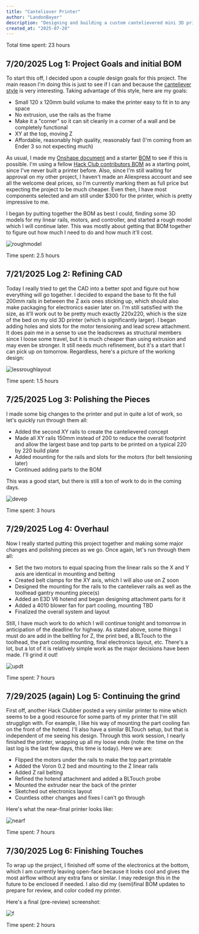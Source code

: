 ```yaml
---
title: "Canteliever Printer"
author: "LandonBayer"
description: "Designing and building a custom cantelievered mini 3D printer"
created_at: "2025-07-20"
---
```

Total time spent: 23 hours

## **7/20/2025 Log 1: Project Goals and initial BOM**

To start this off, I decided upon a couple design goals for this project. The main reason I'm doing this is just to see if I can and because the [canteliever style](https://www.youtube.com/shorts/Ux0-xS0A1uI) is very interesting. Taking advantage of this style, here are my goals:

- Small 120 x 120mm build volume to make the printer easy to fit in to any space
- No extrusion, use the rails as the frame
- Make it a "corner" so it can sit cleanly in a corner of a wall and be completely functional
- XY at the top, moving Z 
- Affordable, reasonably high quality, reasonably fast (I'm coming from an Ender 3 so not expecting much)

As usual, I made my [Onshape document](https://cad.onshape.com/documents/23b4e50d6c05fcb813eea4aa/w/7fe1f2bc9a8fa9069679c050/e/448736e2902a950e6c5dd058?renderMode=0&uiState=687e405897e37c02a58bec0e) and a starter [BOM](https://docs.google.com/spreadsheets/d/1wA5AeRHLFUGY_Gqp5uV-WRdiVc_ecCNHqM5kMq4zwS4/edit?usp=sharing) to see if this is possible. I'm using a fellow [Hack Club contributors BOM](https://docs.google.com/spreadsheets/d/1phz7-RffRIvpMKJ_e924fQqCT83ikvXl2FwaxxTpVO4/edit?usp=sharing) as a starting point, since I've never built a printer before. Also, since I'm still waiting for approval on my other project, I haven't made an Aliexpress account and see all the welcome deal prices, so I'm currently marking them as full price but expecting the project to be much cheaper. Even then, I have most components selected and am still under $300 for the printer, which is pretty impressive to me.

I began by putting together the BOM as best I could, finding some 3D models for my linear rails, motors, and controller, and started a rough model which I will continue later. This was mostly about getting that BOM together to figure out how much I need to do and how much it'll cost.

![roughmodel][rough]

[rough]: Journal-Pictures/roughlayout3dp.png

Time spent: 2.5 hours

## **7/21/2025 Log 2: Refining CAD**

Today I really tried to get the CAD into a better spot and figure out how everything will go together. I decided to expand the base to fit the full 200mm rails in between the Z axis ones sticking up, which should also make packaging for electronics easier later on. I'm still satisfied with the size, as it'll work out to be pretty much exactly 220x220, which is the size of the bed on my old 3D printer (which is significantly larger). I began adding holes and slots for the motor tensioning and lead screw attachment. It does pain me in a sense to use the leadscrews as structural members since I loose some travel, but it is much cheaper than using extrusion and may even be stronger. It still needs much refinement, but it's a start that I can pick up on tomorrow. Regardless, here's a picture of the working design:

![lessroughlayout][lessrough]

[lessrough]: Journal-Pictures/lessroughlayout3dp.png

Time spent: 1.5 hours

## **7/25/2025 Log 3: Polishing the Pieces**

I made some big changes to the printer and put in quite a lot of work, so let's quickly run through them all:

- Added the second XY rails to create the cantelievered concept
- Made all XY rails 150mm instead of 200 to reduce the overall footprint and allow the largest base and top parts to be printed on a typical 220 by 220 build plate
- Added mounting for the rails and slots for the motors (for belt tensioning later)
- Continued adding parts to the BOM

This was a good start, but there is still a ton of work to do in the coming days.

![devep][devep]

[devep]: Journal-Pictures/developing3dp.png

Time spent: 3 hours

## **7/29/2025 Log 4: Overhaul**

Now I really started putting this project together and making some major changes and polishing pieces as we go. Once again, let's run through them all: 
- Set the two motors to equal spacing from the linear rails so the X and Y axis are identical in mounting and belting
- Created belt clamps for the XY axis, which I will also use on Z soon
- Designed the mounting for the rails to the canteliever rails as well as the toolhead gantry mounting piece(s)
- Added an E3D V6 hotend and began designing attachment parts for it
- Added a 4010 blower fan for part cooling, mounting TBD
- Finalized the overall system and layout

Still, I have much work to do which I will continue tonight and tomorrow in anticipation of the deadline for highway. As stated above, some things I must do are add in the beltling for Z, the print bed, a BLTouch to the toolhead, the part cooling mounting, final electronics layout, etc. There's a lot, but a lot of it is relatively simple work as the major decisions have been made. I'll grind it out!

![updt][updt]

[updt]: Journal-Pictures/updated3dp.png

Time spent: 7 hours

## **7/29/2025 (again) Log 5: Continuing the grind**

First off, another Hack Clubber posted a very similar printer to mine which seems to be a good resource for some parts of my printer that I'm still strugglign with. For example, I like his way of mounting the part cooling fan on the front of the hotend. I'll also have a similar BLTouch setup, but that is independent of me seeing his design. Through this work session, I nearly finished the printer, wrapping up all my loose ends (note: the time on the last log is the last few days, this time is today). Here we are:

- Flipped the motors under the rails to make the top part printable
- Added the Voron 0.2 bed and mounting to the Z linear rails
- Added Z rail belting
- Refined the hotend attachment and added a BLTouch probe
- Mounted the extruder near the back of the printer
- Sketched out electronics layout
- Countless other changes and fixes I can't go through

Here's what the near-final printer looks like:

![nearf][nearf]

[nearf]: Journal-Pictures/nearfinal3dp.png

Time spent: 7 hours

## **7/30/2025 Log 6: Finishing Touches**

To wrap up the project, I finished off some of the electronics at the bottom, which I am currently leaving open-face because it looks cool and gives the most airflow without any extra fans or similar. I may redesign this in the future to be enclosed if needed. I also did my (semi)final BOM updates to prepare for review, and color coded my printer.

Here's a final (pre-review) screenshot:

![f][f]

[f]: Journal-Pictures/cantelieverfinal3dp.png

Time spent: 2 hours

